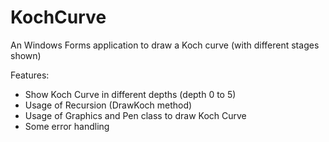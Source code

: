 # KochCurve
An Windows Forms application to draw a Koch curve (with different stages shown)

Features:
* Show Koch Curve in different depths (depth 0 to 5)
* Usage of Recursion (DrawKoch method)
* Usage of Graphics and Pen class to draw Koch Curve
* Some error handling